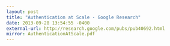 ```yaml
---
layout: post
title: "Authentication at Scale - Google Research"
date: 2013-09-28 13:54:55 -0400
external-url: http://research.google.com/pubs/pub40692.html
mirror: AuthenticationAtScale.pdf
---
```

